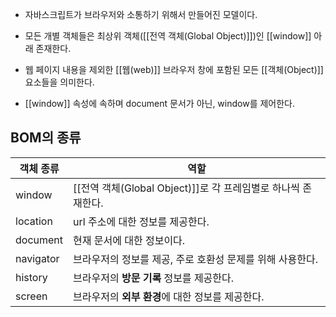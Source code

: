 - 자바스크립트가 브라우저와 소통하기 위해서 만들어진 모델이다.
- 모든 개별 객체들은 최상위 객체([[전역 객체(Global Object)]])인 [[window]] 아래 존재한다.

- 웹 페이지 내용을 제외한 [[웹(web)]] 브라우저 창에 포함된 모든 [[객체(Object)]] 요소들을 의미한다.

- [[window]] 속성에 속하며 document 문서가 아닌, window를 제어한다.

## BOM의 종류

| 객체 종류     | 역할                                          |
| --------- | ------------------------------------------- |
| window    | [[전역 객체(Global Object)]]로 각 프레임별로 하나씩 존재한다. |
| location  | url 주소에 대한 정보를 제공한다.                        |
| document  | 현재 문서에 대한 정보이다.                             |
| navigator | 브라우저의 정보를 제공, 주로 호환성 문제를 위해 사용한다.           |
| history   | 브라우저의 **방문 기록** 정보를 제공한다.                   |
| screen    | 브라우저의 **외부 환경**에 대한 정보를 제공한다.               |